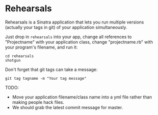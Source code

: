 Rehearsals
==========
Rehearsals is a Sinatra application that lets you run multiple versions (actually your tags in git) of your application simultaneously. 

Just drop in `rehearsals` into your app, change all references to "Projectname" with your application class, change "projectname.rb" with your program's filename, and run it:

    cd rehearsals
    shotgun


Don't forget that git tags can take a message:

    git tag tagname -m "Your tag message"
    
TODO:
  *  Move your application filename/class name into a yml file rather than making people hack files.
  *  We should grab the latest commit message for master.